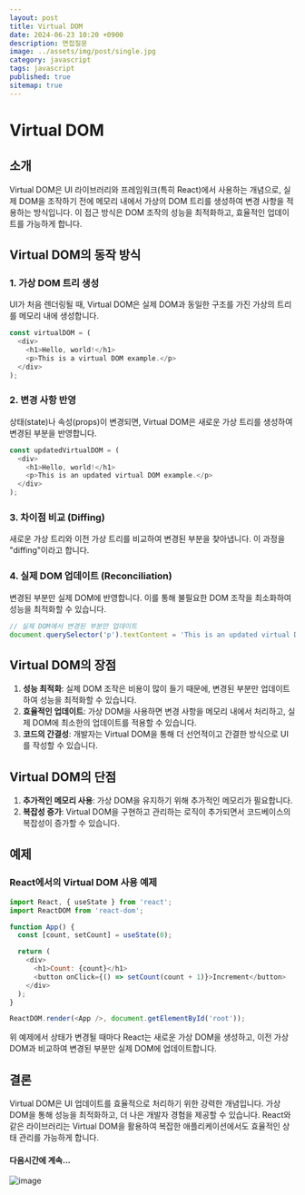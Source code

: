 ```yaml
---
layout: post
title: Virtual DOM
date: 2024-06-23 10:20 +0900
description: 면접질문
image: ../assets/img/post/single.jpg
category: javascript
tags: javascript 
published: true
sitemap: true
---
```



# Virtual DOM

## 소개

Virtual DOM은 UI 라이브러리와 프레임워크(특히 React)에서 사용하는 개념으로, 실제 DOM을 조작하기 전에 메모리 내에서 가상의 DOM 트리를 생성하여 변경 사항을 적용하는 방식입니다. 이 접근 방식은 DOM 조작의 성능을 최적화하고, 효율적인 업데이트를 가능하게 합니다.

## Virtual DOM의 동작 방식

### 1. 가상 DOM 트리 생성

UI가 처음 렌더링될 때, Virtual DOM은 실제 DOM과 동일한 구조를 가진 가상의 트리를 메모리 내에 생성합니다.

```javascript
const virtualDOM = (
  <div>
    <h1>Hello, world!</h1>
    <p>This is a virtual DOM example.</p>
  </div>
);
```

### 2. 변경 사항 반영

상태(state)나 속성(props)이 변경되면, Virtual DOM은 새로운 가상 트리를 생성하여 변경된 부분을 반영합니다.

```javascript
const updatedVirtualDOM = (
  <div>
    <h1>Hello, world!</h1>
    <p>This is an updated virtual DOM example.</p>
  </div>
);
```

### 3. 차이점 비교 (Diffing)

새로운 가상 트리와 이전 가상 트리를 비교하여 변경된 부분을 찾아냅니다. 이 과정을 "diffing"이라고 합니다.

### 4. 실제 DOM 업데이트 (Reconciliation)

변경된 부분만 실제 DOM에 반영합니다. 이를 통해 불필요한 DOM 조작을 최소화하여 성능을 최적화할 수 있습니다.

```javascript
// 실제 DOM에서 변경된 부분만 업데이트
document.querySelector('p').textContent = 'This is an updated virtual DOM example.';
```

## Virtual DOM의 장점

1. **성능 최적화**: 실제 DOM 조작은 비용이 많이 들기 때문에, 변경된 부분만 업데이트하여 성능을 최적화할 수 있습니다.
2. **효율적인 업데이트**: 가상 DOM을 사용하면 변경 사항을 메모리 내에서 처리하고, 실제 DOM에 최소한의 업데이트를 적용할 수 있습니다.
3. **코드의 간결성**: 개발자는 Virtual DOM을 통해 더 선언적이고 간결한 방식으로 UI를 작성할 수 있습니다.

## Virtual DOM의 단점

1. **추가적인 메모리 사용**: 가상 DOM을 유지하기 위해 추가적인 메모리가 필요합니다.
2. **복잡성 증가**: Virtual DOM을 구현하고 관리하는 로직이 추가되면서 코드베이스의 복잡성이 증가할 수 있습니다.

## 예제

### React에서의 Virtual DOM 사용 예제

```javascript
import React, { useState } from 'react';
import ReactDOM from 'react-dom';

function App() {
  const [count, setCount] = useState(0);

  return (
    <div>
      <h1>Count: {count}</h1>
      <button onClick={() => setCount(count + 1)}>Increment</button>
    </div>
  );
}

ReactDOM.render(<App />, document.getElementById('root'));
```

위 예제에서 상태가 변경될 때마다 React는 새로운 가상 DOM을 생성하고, 이전 가상 DOM과 비교하여 변경된 부분만 실제 DOM에 업데이트합니다.

## 결론

Virtual DOM은 UI 업데이트를 효율적으로 처리하기 위한 강력한 개념입니다. 가상 DOM을 통해 성능을 최적화하고, 더 나은 개발자 경험을 제공할 수 있습니다. React와 같은 라이브러리는 Virtual DOM을 활용하여 복잡한 애플리케이션에서도 효율적인 상태 관리를 가능하게 합니다.


#### 다음시간에 계속...
![image](https://github.com/nicejmp1/nicejmp1.github.io/assets/163364733/90a41f22-19d3-4d17-b649-016d5880fa98)
